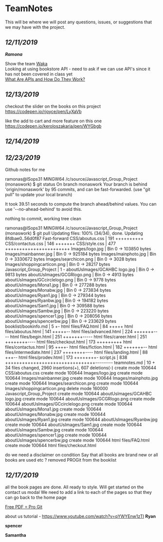 # TeamNotes 

This will be where we will post any questions, issues, or suggestions that we may have with the project.

## *12/11/2019*    
***Ramona***  

Show the team [Waka](https://wakatime.com/)  
Looking at using bookstore API - need to ask if we can use API's since it has not been covered in class yet    
[What Are APIs and How Do They Work?](https://www.programmableweb.com/api-university/what-are-apis-and-how-do-they-work)  

## *12/13/2019*

checkout the slider on the books on this project 
https://codepen.io/rjoyce/pen/LyXaVb

like the add to cart and more feature on this one 
https://codepen.io/keroloszakaria/pen/WYGbgb

## *12/14/2019*
## *12/23/2019*
Github notes for me 

ramonas@ISops31 MINGW64 /c/source/Javascript_Group_Project (monaswork)
$ git status
On branch monaswork
Your branch is behind 'origin/monaswork' by 95 commits, and can be fast-forwarded.
  (use "git pull" to update your local branch)

It took 39.51 seconds to compute the branch ahead/behind values.
You can use '--no-ahead-behind' to avoid this.

nothing to commit, working tree clean

ramonas@ISops31 MINGW64 /c/source/Javascript_Group_Project (monaswork)
$ git pull
Updating files: 100% (34/34), done.
Updating 8fdbae0..56d0f87
Fast-forward
 CSS/aboutus.css                | 191 ++++++++++
 CSS/contactus.css              | 146 +++++++
 CSS/style.css                  | 477 +++++++++++++++++++++++
 Images/logo.jpg                | Bin 0 -> 103850 bytes
 Images/mainbanner.jpg          | Bin 0 -> 925184 bytes
 Images/mainphoto.jpg           | Bin 0 -> 3330672 bytes
 Images/searchicon.png          | Bin 0 -> 3028 bytes
 Images/shoppingcarticon.png    | Bin 0 -> 28217 bytes
 Javascript_Group_Project       |   1 -
 aboutUsImages/GCAHBC logo.jpg  | Bin 0 -> 9813 bytes
 aboutUsImages/GCGRlogo.png     | Bin 0 -> 4913 bytes
 aboutUsImages/GCcirclelogo.png | Bin 0 -> 9778 bytes
 aboutUsImages/Mona1.jpg        | Bin 0 -> 277288 bytes
 aboutUsImages/Monabw.jpg       | Bin 0 -> 273834 bytes
 aboutUsImages/Ryan1.jpg        | Bin 0 -> 279344 bytes
 aboutUsImages/Ryanbw.jpg       | Bin 0 -> 194182 bytes
 aboutUsImages/Sam1.jpg         | Bin 0 -> 309588 bytes
 aboutUsImages/Sambw.jpg        | Bin 0 -> 223220 bytes
 aboutUsImages/spencer1.jpg     | Bin 0 -> 208056 bytes
 aboutUsImages/spencerbw.jpg    | Bin 0 -> 233629 bytes
 booklist/bookinfo.md           |   5 +-
 html files/FAQ.html            |  84 +++++
 html files/aboutus.html        | 141 +++++--
 html files/advanced.html       | 224 +++++++----
 html files/begin.html          | 251 +++++++-----
 html files/career.html         | 251 ++++++++----
 html files/checkout.html       | 173 +++++++++
 html files/contactus.html      |  95 ++++-
 html files/fiction.html        | 182 +++++++--
 html files/intermediate.html   | 237 ++++++++----
 html files/landing.html        |  88 +++--
 html files/prodev.html         | 173 ++++++++-
 script.js                      | 838 ++++++++++++++++++++++++++++++++---------
 teamnotes.md                   |  10 +
 34 files changed, 2960 insertions(+), 607 deletions(-)
 create mode 100644 CSS/aboutus.css
 create mode 100644 Images/logo.jpg
 create mode 100644 Images/mainbanner.jpg
 create mode 100644 Images/mainphoto.jpg
 create mode 100644 Images/searchicon.png
 create mode 100644 Images/shoppingcarticon.png
 delete mode 160000 Javascript_Group_Project
 create mode 100644 aboutUsImages/GCAHBC logo.jpg
 create mode 100644 aboutUsImages/GCGRlogo.png
 create mode 100644 aboutUsImages/GCcirclelogo.png
 create mode 100644 aboutUsImages/Mona1.jpg
 create mode 100644 aboutUsImages/Monabw.jpg
 create mode 100644 aboutUsImages/Ryan1.jpg
 create mode 100644 aboutUsImages/Ryanbw.jpg
 create mode 100644 aboutUsImages/Sam1.jpg
 create mode 100644 aboutUsImages/Sambw.jpg
 create mode 100644 aboutUsImages/spencer1.jpg
 create mode 100644 aboutUsImages/spencerbw.jpg
 create mode 100644 html files/FAQ.html
 create mode 100644 html files/checkout.html
 
do we need a disclaimer on condition 
Say that all books are brand new or all books are used etc ?
removed PROGit from the booklist 


## *12/17/2019*
all the book pages are done. 
All ready to style. 
Will get started on the contact us modal 
We need to add a link to each of the pages so that they can go back to the home page 


[Free PDF = Pro Git](https://git-scm.com/book/en/v2)

about us tutorial - https://www.youtube.com/watch?v=qYWYEnw1zTI
**Ryan**


**spencer**



**Samantha**

